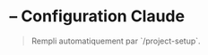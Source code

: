 # <Project> – Configuration Claude
> Rempli automatiquement par \`/project-setup\`.

<!-- CONTEXT AUTO -->
